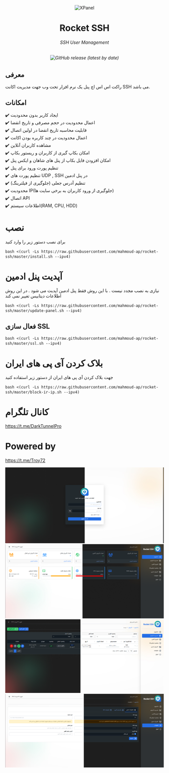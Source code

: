 <p align="center">
<picture>
<img width="160" height="160"  alt="XPanel" src="https://raw.githubusercontent.com/mahmoud-ap/rocket-ssh/master/images/logo.png">
</picture>
  </p> 
<p align="center">
<h1 align="center"/>Rocket SSH</h1>
<h6 align="center">SSH User Management<h6>
</p>

<p align="center">
<img alt="GitHub release (latest by date)" src="https://img.shields.io/github/v/release/mahmoud-ap/rocket-ssh">
</p>

## معرفی <br>

راکت اس اس اچ پنل یک نرم افزار تحت وب جهت مدیریت اکانت SSH می باشد.

## امکانات <br>

✔️ ایجاد کاربر بدون محدودیت <br>
✔️ اعمال محدودیت در حجم مصرفی و تاریخ انقضا<br>
✔️ قابلیت محاسبه تاریخ انقضا در اولین اتصال<br>
✔️ اعمال محدودیت در چند کاربره بودن اکانت<br>
✔️ مشاهده کاربران آنلاین<br>
✔️ امکان بکاپ گیری از کاربران و ریستور بکاپ<br>
✔️ امکان افزودن فایل بکاپ از پنل های شاهان و ایکس پنل<br>
✔️ تنظیم پورت ورود برای پنل<br>
✔️ تنظیم پورت های UDP , SSH در پنل ادمین<br>
✔️ تنظیم آدرس جعلی (جلوگیری از فیلترینگ) <br>
✔️ محدودیت IP(جلوگیری از ورود کاربران به برخی سایت ها)<br>
✔️ اتصال API<br>
✔️ اطلاعات سیستم(RAM, CPU, HDD)<br>

# نصب

برای نصب دستور زیر را وارد کنید<br>

```
bash <(curl -Ls https://raw.githubusercontent.com/mahmoud-ap/rocket-ssh/master/install.sh --ipv4)
```

# آپدیت پنل ادمین

نیازی به نصب مجدد نیست . با این روش فقط پنل ادمین آپدیت می شود . در این روش اطلاعات دیتابیس تغییر نمی کند

```
bash <(curl -Ls https://raw.githubusercontent.com/mahmoud-ap/rocket-ssh/master/update-panel.sh --ipv4)
```
## فعال سازی SSL

```
bash <(curl -Ls https://raw.githubusercontent.com/mahmoud-ap/rocket-ssh/master/ssl.sh --ipv4)
```

# بلاک کردن آی پی های ایران

جهت بلاک کردن آی پی های ایران از دستور زیر استفاده کنید

```
bash <(curl -Ls https://raw.githubusercontent.com/mahmoud-ap/rocket-ssh/master/block-ir-ip.sh --ipv4)
```

# کانال تلگرام

https://t.me/DarkTunnelPro


# Powered by 

https://t.me/Troy72


![](images/1.png)
![](images/2.png)
![](images/3.png)
![](images/4.png)

